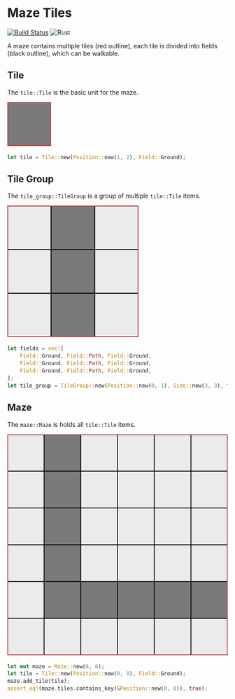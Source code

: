 # Maze Tiles

[![Build Status](https://travis-ci.org/marcbreitung/maze-tiles-rust.svg?branch=master)](https://travis-ci.org/marcbreitung/maze-tiles-rust) 
![Rust](https://github.com/marcbreitung/maze-tiles-rust/workflows/Rust/badge.svg?branch=master)

A maze contains multiple tiles (red outline), each tile is divided into fields (black outline), which can be walkable. 

## Tile 

The ``tile::Tile`` is the basic unit for the maze.

![a tile](tile.svg)

```rust
let tile = Tile::new(Position::new(1, 2), Field::Ground);
```

## Tile Group

The ``tile_group::TileGroup`` is a group of multiple ``tile::Tile`` items.

![a tile group](tile_group.svg)

```rust
let fields = vec![
    Field::Ground, Field::Path, Field::Ground,
    Field::Ground, Field::Path, Field::Ground,
    Field::Ground, Field::Path, Field::Ground,
];
let tile_group = TileGroup::new(Position::new(0, 1), Size::new(3, 3), fields);
```

## Maze

The ``maze::Maze`` is holds all ``tile::Tile`` items.

![a maze](maze.svg)

```rust
let mut maze = Maze::new(6, 6);
let tile = Tile::new(Position::new(0, 0), Field::Ground);
maze.add_tile(tile);
assert_eq!(maze.tiles.contains_key(&Position::new(0, 0)), true);
```